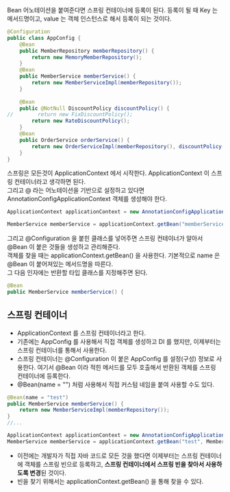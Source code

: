 Bean 어노테이션을 붙여준다면 스프링 컨테이너에 등록이 된다. 등록이 될 때 Key 는 메서드명이고, value 는 객체 인스턴스로 해서 등록이 되는 것이다.

```java
@Configuration
public class AppConfig {  
    @Bean  
    public MemberRepository memberRepository() {  
        return new MemoryMemberRepository();  
    }  
    @Bean  
    public MemberService memberService() {  
        return new MemberServiceImpl(memberRepository());  
    }  
  
    @Bean  
    public @NotNull DiscountPolicy discountPolicy() {  
//        return new FixDiscountPolicy();  
        return new RateDiscountPolicy();  
    }  
    @Bean  
    public OrderService orderService() {  
        return new OrderServiceImpl(memberRepository(), discountPolicy());  
    }  
}
```

스프링은 모든것이 ApplicationContext 에서 시작한다. ApplicationContext 이 스프링 컨테이너라고 생각하면 된다.    
그리고 @ 라는 어노테이션을 기반으로 설정하고 있다면 AnnotationConfigApplicationContext 객체를 생성해야 한다.
```java
ApplicationContext applicationContext = new AnnotationConfigApplicationContext(AppConfig.class);

MemberService memberService = applicationContext.getBean("memberService", MemberService.class);
```

그리고 @Configuration 을 붙힌 클래스를 넣어주면 스프링 컨테이너가 알아서 @Bean 이 붙은 것들을 생성하고 관리해준다.     
객체를 찾을 때는 applicationContext.getBean() 을 사용한다. 기본적으로 name 은 @Bean 이 붙어져있는 메서드명을 따른다.    
그 다음 인자에는 반환할 타입 클래스를 지정해주면 된다.

```java
@Bean  
public MemberService memberService() {
```

## 스프링 컨테이너
- ApplicationContext 를 스프링 컨테이너라고 한다.
- 기존에는 AppConfig 를 사용해서 직접 객체를 생성하고 DI 를 했지만, 이제부터는 스프링 컨테이너를 통해서 사용한다.
- 스프링 컨테이너는 @Configuration 이 붙은 AppConfig 를 설정(구성) 정보로 사용한다. 여기서 @Bean 이라 적힌 메서드를 모두 호출해서 반환된 객체를 스프링 컨테이너에 등록한다.
- @Bean(name = "") 처럼 사용해서 직접 커스텀 네임을 붙여 사용할 수도 있다.
```java
@Bean(name = "test")  
public MemberService memberService() {  
    return new MemberServiceImpl(memberRepository());  
}
//...

ApplicationContext applicationContext = new AnnotationConfigApplicationContext(AppConfig.class);  
MemberService memberService = applicationContext.getBean("test", MemberService.class);
```
- 이전에는 개발자가 직접 자바 코드로 모든 것을 했다면 이제부터는 스프링 컨테이너에 객체를 스프링 빈으로 등록하고, **스프링 컨테이너에서 스프링 빈을 찾아서 사용하도록 변경**된 것이다.
- 빈을 찾기 위해서는 applicationContext.getBean() 을 통해 찾을 수 있다.